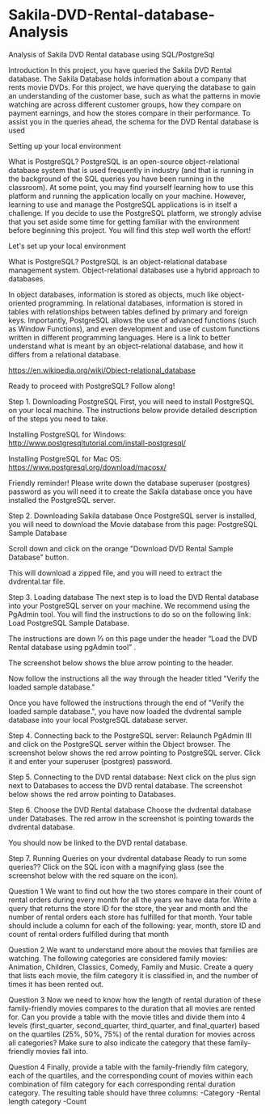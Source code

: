 # Sakila-DVD-Rental-database-Analysis
Analysis of Sakila DVD Rental database using SQL/PostgreSql

Introduction
In this project, you have queried the Sakila DVD Rental database. The Sakila Database holds information about a company that rents movie DVDs. For this project, we have querying the database to gain an understanding of the customer base, such as what the patterns in movie watching are across different customer groups, how they compare on payment earnings, and how the stores compare in their performance. To assist you in the queries ahead, the schema for the DVD Rental database is used 


Setting up your local environment

What is PostgreSQL?
PostgreSQL is an open-source object-relational database system that is used frequently in industry (and that is running in the background of the SQL queries you have been running in the classroom). At some point, you may find yourself learning how to use this platform and running the application locally on your machine. However, learning to use and manage the PostgreSQL applications is in itself a challenge. If you decide to use the PostgreSQL platform, we strongly advise that you set aside some time for getting familiar with the environment before beginning this project. You will find this step well worth the effort!

Let's set up your local environment

What is PostgreSQL?
PostgreSQL is an object-relational database management system. Object-relational databases use a hybrid approach to databases.

In object databases, information is stored as objects, much like object-oriented programming.
In relational databases, information is stored in tables with relationships between tables defined by primary and foreign keys.
Importantly, PostgreSQL allows the use of advanced functions (such as Window Functions), and even development and use of custom functions written in different programming languages. Here is a link to better understand what is meant by an object-relational database, and how it differs from a relational database.

https://en.wikipedia.org/wiki/Object-relational_database


Ready to proceed with PostgreSQL? Follow along!

Step 1. Downloading PostgreSQL
First, you will need to install PostgreSQL on your local machine. The instructions below provide detailed description of the steps you need to take.

Installing PostgreSQL for Windows:
http://www.postgresqltutorial.com/install-postgresql/

Installing PostgreSQL for Mac OS:
https://www.postgresql.org/download/macosx/

Friendly reminder! Please write down the database superuser (postgres) password as you will need it to create the Sakila database once you have installed the PostgreSQL server.


Step 2. Downloading Sakila database
Once PostgreSQL server is installed, you will need to download the Movie database from this page: PostgreSQL Sample Database

Scroll down and click on the orange "Download DVD Rental Sample Database" button.

This will download a zipped file, and you will need to extract the dvdrental.tar file.


Step 3. Loading database
The next step is to load the DVD Rental database into your PostgreSQL server on your machine. We recommend using the PgAdmin tool. You will find the instructions to do so on the following link: Load PostgreSQL Sample Database.

The instructions are down ⅓ on this page under the header “Load the DVD Rental database using pgAdmin tool” .

The screenshot below shows the blue arrow pointing to the header.

Now follow the instructions all the way through the header titled "Verify the loaded sample database."

Once you have followed the instructions through the end of "Verify the loaded sample database.", you have now loaded the dvdrental sample database into your local PostgreSQL database server.


Step 4. Connecting back to the PostgreSQL server:
Relaunch PgAdmin III and click on the PostgreSQL server within the Object browser. The screenshot below shows the red arrow 
pointing to PostgreSQL server. Click it and enter your superuser (postgres) password.


Step 5. Connecting to the DVD rental database:
Next click on the plus sign next to Databases to access the DVD rental database. The screenshot below shows the red arrow pointing to Databases.


Step 6. Choose the DVD Rental database
Choose the dvdrental database under Databases. The red arrow in the screenshot is pointing towards the dvdrental database.

You should now be linked to the DVD rental database.


Step 7. Running Queries on your dvdrental database
Ready to run some queries?? Click on the SQL icon with a magnifying glass (see the screenshot below with the red square on the icon).


Question 1
We want to find out how the two stores compare in their count of rental orders during every month for all the years we have data for. Write a query that returns the store ID for the store, the year and month and the number of rental orders each store has fulfilled for that month. Your table should include a column for each of the following: year, month, store ID and count of rental orders fulfilled during that month


Question 2
We want to understand more about the movies that families are watching. The following categories are considered family movies: Animation, Children, Classics, Comedy, Family and Music.
Create a query that lists each movie, the film category it is classified in, and the number of times it has been rented out.

Question 3
Now we need to know how the length of rental duration of these family-friendly movies compares to the duration that all movies are rented for. Can you provide a table with the movie titles and divide them into 4 levels (first_quarter, second_quarter, third_quarter, and final_quarter) based on the quartiles (25%, 50%, 75%) of the rental duration for movies across all categories? Make sure to also indicate the category that these family-friendly movies fall into.

Question 4
Finally, provide a table with the family-friendly film category, each of the quartiles, and the corresponding count of movies within each combination of film category for each corresponding rental duration category. The resulting table should have three columns:
-Category
-Rental length category
-Count
